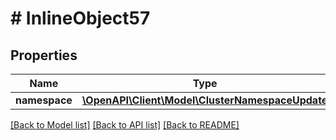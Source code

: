 # # InlineObject57

## Properties

Name | Type | Description | Notes
------------ | ------------- | ------------- | -------------
**namespace** | [**\OpenAPI\Client\Model\ClusterNamespaceUpdate**](ClusterNamespaceUpdate.md) |  | [optional]

[[Back to Model list]](../../README.md#models) [[Back to API list]](../../README.md#endpoints) [[Back to README]](../../README.md)
